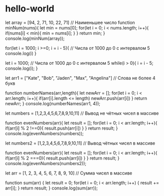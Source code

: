 # hello-world


let array = [94, 2, 71, 10, 22, 71] // Наименьшее число
function minNum(nums){
let min = nums[0];
for(let i = 0; i < nums.length; i++){
if(nums[i] < min){
min = nums[i];
}
}
return min;
}
console.log(minNum(array));


for(let i = 1000; i >=0; i = i - 5){  // Числа от 1000 до 0 с интервалом 5
console.log(i)
}


let i = 1000; // Числа от 1000 до 0 с интервалом 5
while(i > 0){
i = i - 5;
console.log(i);
}


let arr1 = ["Kate", "Bob", "Jaden", "Max", "Angelina"] // Слова не более 4 букв

function numberNames(arr,length){
let newArr = [];
for(let i = 0; i < arr.length; i++){
if(arr[i].length <= length) newArr.push(arr[i])
}
return newArr;
}
console.log(numberNames(arr1, 4));


let numbers = [1,2,3,4,5,6,7,8,9,10,11]  // Вывод не чётных чисел в массиве

function evenNumbers(arr){
 let result = [];
 for(let i = 0; i < arr.length; i++){
   if(arr[i] % 2 !==0){
     result.push(arr[i])
   }
 }
 return result;
}
console.log(evenNumbers(numbers));


let numbers2 = [1,2,3,4,5,6,7,8,9,10,11]  // Вывод чётных чисел в массиве

function evenNumbers(arr){
 let result = [];
 for(let i = 0; i < arr.length; i++){
   if(arr[i] % 2 ===0){
     result.push(arr[i])
   }
 }
 return result;
}
console.log(evenNumbers(numbers2));


let arr = [1, 2, 3, 4, 5, 6, 7, 8, 9, 10] // Сумма чисел в массиве

function sum(arr) {
  let result = 0;
  for(let i = 0; i < arr.length; i++) {
    result += arr[i];
  }
   return result;
}
console.log(sum(arr));


